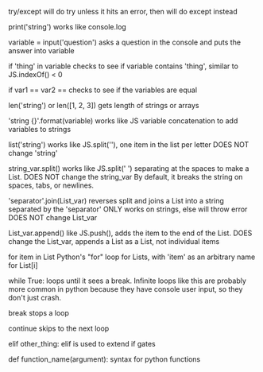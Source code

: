 try/except
	will do try unless it hits an error, then will do except instead

print('string')
	works like console.log

variable = input('question')
	asks a question in the console and puts the answer into variable

if 'thing' in variable
	checks to see if variable contains 'thing', similar to JS.indexOf() < 0

if var1 == var2
	== checks to see if the variables are equal

len('string') or len([1, 2, 3])
	gets length of strings or arrays

'string {}'.format(variable)
	works like JS variable concatenation to add variables to strings

list('string')
	works like JS.split(''), one item in the list per letter
	DOES NOT change 'string'

string_var.split()
	works like JS.split(' ') separating at the spaces to make a List. DOES NOT change the string_var
	By default, it breaks the string on spaces, tabs, or newlines.

'separator'.join(List_var)
	reverses split and joins a List into a string separated by the 'separator'
	ONLY works on strings, else will throw error
	DOES NOT change List_var

List_var.append()
	like JS.push(), adds the item to the end of the List. DOES change the List_var, appends a List as a List, not individual items

for item in List
	Python's "for" loop for Lists, with 'item' as an arbitrary name for List[i]

while True:
	loops until it sees a break. Infinite loops like this are probably more common in python because they have console user input, so they don't just crash.

break
	stops a loop

continue
	skips to the next loop


elif other_thing:
	elif is used to extend if gates

def function_name(argument):
	syntax for python functions